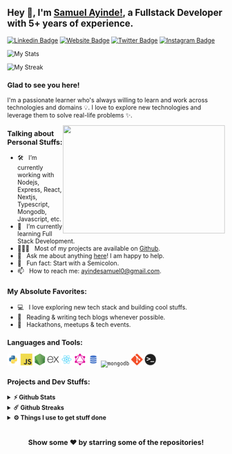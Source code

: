 
## Hey 👋, I'm [Samuel Ayinde!](https://github.com/SamuelCody/), a Fullstack Developer with 5+ years of experience.

[![Linkedin Badge](https://img.shields.io/badge/-LinkedIn-0e76a8?style=flat-square&logo=Linkedin&logoColor=white)](https://linkedin.com/in/ayindesamuelayomide)
[![Website Badge](https://img.shields.io/badge/Website-3b5998?style=flat-square&logo=google-chrome&logoColor=white)](https://ayindesamuel.com.ng/)
[![Twitter Badge](https://img.shields.io/badge/-Twitter-00acee?style=flat-square&logo=Twitter&logoColor=white)](https://twitter.com/alakowe_dev)
[![Instagram Badge](https://img.shields.io/badge/-Instagram-e4405f?style=flat-square&logo=Instagram&logoColor=white)](https://instagram.com/mr_alakowe/)
<div class="contra-hire-me-button" data-analyticsUserId="00083878-4ecf-4d09-ad37-94bc9dd58d3f" data-theme="dark" data-username="ayinde_samuel_ew0qdcky"></div><script async src="https://contra.com/static/embed/sdk.js" charset="utf-8"></script>

![My Stats](https://github-readme-stats.vercel.app/api?username=samuelcody&theme=vue-dark&show_icons=true&hide_border=true&count_private=true)

![My Streak](https://github-readme-streak-stats.herokuapp.com/?user=samuelcody&theme=vue-dark&hide_border=true)

### Glad to see you here! &nbsp;

I'm a passionate learner who's always willing to learn and work across technologies and domains 💡. I love to explore new technologies and leverage them to solve real-life problems ✨. 

<img align="right" height="250" width="375" alt="" src="https://raw.githubusercontent.com/iampavangandhi/iampavangandhi/master/gifs/coder.gif" />

### Talking about Personal Stuffs:

- 🛠 &nbsp; I’m currently working with Nodejs, Express, React, Nextjs, <br /> Typescript, Mongodb, Javascript, etc.
- 🚀 &nbsp; I’m currently learning Full Stack Development.
- 👨🏻‍💻 &nbsp; Most of my projects are available on [Github](https://github.com/SamuelCody).
- 💬 &nbsp; Ask me about anything [here](https://github.com/SamuelCody/SamuelCody/issues/1)! I am happy to help.
- 👾 &nbsp; Fun fact: Start with a Semicolon.
- 📫 &nbsp; How to reach me: ayindesamuel0@gmail.com.

### My Absolute Favorites:

- 💻 &nbsp; I love exploring new tech stack and building cool stuffs.
- 📰 &nbsp; Reading & writing tech blogs whenever possible.
- 🍕 &nbsp; Hackathons, meetups & tech events.

### Languages and Tools:

<code><img height="27" src="https://raw.githubusercontent.com/github/explore/80688e429a7d4ef2fca1e82350fe8e3517d3494d/topics/python/python.png" alt="python"></code>
<code><img height="27" src="https://raw.githubusercontent.com/github/explore/80688e429a7d4ef2fca1e82350fe8e3517d3494d/topics/javascript/javascript.png" alt="javascript"></code>
<code><img height="27" src="https://raw.githubusercontent.com/github/explore/80688e429a7d4ef2fca1e82350fe8e3517d3494d/topics/nodejs/nodejs.png" alt="nodejs"></code>
<code><img height="27" src="https://raw.githubusercontent.com/devicons/devicon/master/icons/express/express-original.svg" alt="expressjs"></code>
<code><img height="27" src="https://raw.githubusercontent.com/github/explore/80688e429a7d4ef2fca1e82350fe8e3517d3494d/topics/react/react.png" alt="react"></code>
<code><img height="27" src="https://raw.githubusercontent.com/github/explore/80688e429a7d4ef2fca1e82350fe8e3517d3494d/topics/graphql/graphql.png" alt="graphql"></code>
<code><img height="27" src="https://raw.githubusercontent.com/github/explore/80688e429a7d4ef2fca1e82350fe8e3517d3494d/topics/sql/sql.png" alt="sql"></code>
<code><img height="27" src="https://encrypted-tbn0.gstatic.com/images?q=tbn%3AANd9GcSTTzPAw-55ssm1Im594xYZ9eRQu2JylrkYLg&usqp=CAU" alt="mongodb"></code>
<code><img height="27" src="https://raw.githubusercontent.com/devicons/devicon/master/icons/git/git-original.svg" alt="git"></code>
<code><img height="27" src="https://raw.githubusercontent.com/github/explore/80688e429a7d4ef2fca1e82350fe8e3517d3494d/topics/terminal/terminal.png" alt="terminal"></code>

<!--
<code><img height="25" src="https://raw.githubusercontent.com/github/explore/80688e429a7d4ef2fca1e82350fe8e3517d3494d/topics/sass/sass.png" alt="sass"></code>
-->

### Projects and Dev Stuffs:

<details>	
  <summary><b>⚡ Github Stats</b></summary>

  <br />
  <img height="180em" src="https://github-readme-stats.vercel.app/api?username=SamuelCody&show_icons=true&hide_border=true&&count_private=true&include_all_commits=true" />
  <img height="180em" src="https://github-readme-stats.vercel.app/api/top-langs/?username=SamuelCody&exclude_repo=KNN-Image-Classification&show_icons=true&hide_border=true&layout=compact&langs_count=8"/>
</details>

<details>	
  <summary><b>☄️ Github Streaks</b></summary>

  <br />
  <img height="180em" src="https://github-readme-streak-stats.herokuapp.com/?user=SamuelCody&hide_border=true" />
</details>
 
<details>	
  <br />
  <summary><b>⚙️ Things I use to get stuff done</b></summary>
  	<ul>
  	    <li><b>OS:</b> Windows 10</li>
	    <li><b>Laptop: </b>Dell Latitude (i5)</li>
  	    <li><b>Browser: </b> Google Chrome Web Browser</li>
	    <li><b>Terminal: </b> Cygwin</li>
	    <li><b>Code Editor:</b> VSCode - The best editor out there.</li>
	    <li><b>To Stay Updated:</b> Dev.to, Medium, Linkedin and Twitter.</li>
	    <br />
	</ul>	
</details>

#

<div align="center">

### Show some ❤️ by starring some of the repositories!

</div>


